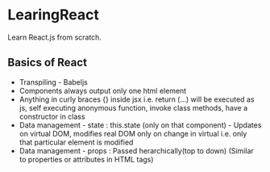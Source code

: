 # LearingReact
Learn React.js from scratch.

## Basics of React

* Transpiling  - Babeljs
* Components always output only one html element
* Anything in curly braces {} inside jsx i.e. return (...) will be executed as js, self executing anonymous function, invoke class methods, have a constructor in class
* Data management - state : this.state (only on that component) - Updates on virtual DOM, modifies real DOM only on change in virtual i.e. only that particular element is modified
* Data management - props : Passed herarchically(top to down) (Similar to properties or attributes in HTML tags)